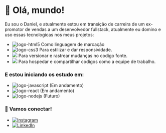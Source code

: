 # 👋 Olá, mundo!

Eu sou o Daniel, e atualmente estou em transição de carreira de um ex-promotor de vendas a um desenvolvedor fullstack, atualmente eu domino e uso essas tecnologicas nos meus projetos:

- <img src="https://img.shields.io/badge/HTML5-E34F26?style=for-the-badge&logo=html5&logoColor=white" alt="logo-html5"> Como linguagem de marcação
- <img src="https://img.shields.io/badge/CSS3-1572B6?style=for-the-badge&logo=css3&logoColor=white" alt="logo-css3"> Para estilizar e dar responsividade.
- <img src="https://img.shields.io/badge/GIT-E44C30?style=for-the-badge&logo=git&logoColor=white"> Para versionar e rastrear mudanças no codigo fonte.
- <img src="https://img.shields.io/badge/GitHub-100000?style=for-the-badge&logo=github&logoColor=white"> Para hospedar e compartilhar codigos como a equipe de trabalho.

### E estou iniciando os estudo em: 

- <img src="https://img.shields.io/badge/JavaScript-F7DF1E?style=for-the-badge&logo=javascript&logoColor=black" alt="logo-javascript"> (Em andamento)
- <img src="https://img.shields.io/badge/React-20232A?style=for-the-badge&logo=react&logoColor=61DAFB" alt="logo-react"> (Em andamento)
- <img src="https://img.shields.io/badge/Node.js-43853D?style=for-the-badge&logo=node.js&logoColor=white" alt="logo-nodejs"> (Futuro)

### 🤝 Vamos conectar!

- <a href="https://www.instagram.com/danmorae.s/">
   <img src="https://img.shields.io/badge/Instagram-E4405F?style=for-the-badge&logo=instagram&logoColor=white" alt="Instagram">
   </a>
-  <a href="https://www.linkedin.com/in/danielmoraes2022/">
   <img src="https://img.shields.io/badge/LinkedIn-0077B5?style=for-the-badge&logo=linkedin&logoColor=white" alt="LinkedIn">
   </a>
 <!--[Portfolio](https://seu-portfolio.com) -->


<!--![Danmoraes1 GitHub stats](https://github-readme-stats.vercel.app/api?username=Danmoraes1&show_icons=true&theme=vision-friendly-dark) 
<br>
[![Top Langs](https://github-readme-stats.vercel.app/api/top-langs/?username=Danmoraes1&layout=compact)](https://github.com/anuraghazra/github-readme-stats)


 




